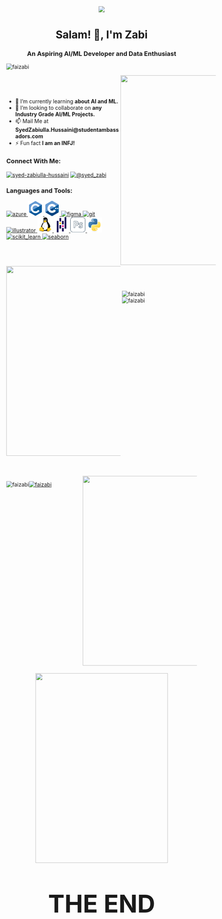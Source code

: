 <div align="center"> <img src="https://i.postimg.cc/SKg76Tms/white-technology-background-23-21483n90168.png"> </div>
<h1 align="center">Salam! 👋, I'm Zabi</h1>
<h3 align="center">An Aspiring AI/ML Developer and Data Enthusiast</h3>

<p align="left"> <img src="https://komarev.com/ghpvc/?username=faizabi&label=Profile%20views&color=0e75b6&style=flat" alt="faizabi" /> </p>



<div style="display: flex; justify-content: space-between;">
  <div style="width: 60%;">
    <ul class="points" style="margin-top: 60px;">
      <li> 🌱 I’m currently learning <strong>about AI and ML.</strong>
      <li> 👯 I’m looking to collaborate on <strong>any Industry Grade AI/ML Projects.</strong>
      <li> 📫 Mail Me at <strong>SyedZabiulla.Hussaini@studentambassadors.com</strong>
      <li> ⚡ Fun fact <strong>I am an INFJ!</strong>
    </ul>
    <h3> Connect With Me:</h3>
    <p class="icons"> <a href="https://linkedin.com/in/syed-zabiulla-hussaini" target="blank"><img align="center" src="https://raw.githubusercontent.com/rahuldkjain/github-profile-readme-generator/master/src/images/icons/Social/linked-in-alt.svg" alt="syed-zabiulla-hussaini" height="30" width="40" /></a>
    <a href="https://medium.com/@syed_zabi" target="blank"><img align="center" src="https://raw.githubusercontent.com/rahuldkjain/github-profile-readme-generator/master/src/images/icons/Social/medium.svg" alt="@syed_zabi" height="30" width="40" /></a></p>
    <h3> Languages and Tools: </h3>
    <p class="logos"><a href="https://azure.microsoft.com/en-in/" target="_blank" rel="noreferrer"> <img src="https://www.vectorlogo.zone/logos/microsoft_azure/microsoft_azure-icon.svg" alt="azure" width="40" height="40"/> </a> <a href="https://www.cprogramming.com/" target="_blank" rel="noreferrer"> <img src="https://raw.githubusercontent.com/devicons/devicon/master/icons/c/c-original.svg" alt="c" width="40" height="40"/> </a> <a href="https://www.w3schools.com/cpp/" target="_blank" rel="noreferrer"> <img src="https://raw.githubusercontent.com/devicons/devicon/master/icons/cplusplus/cplusplus-original.svg" alt="cplusplus" width="40" height="40"/> </a> <a href="https://www.figma.com/" target="_blank" rel="noreferrer"> <img src="https://www.vectorlogo.zone/logos/figma/figma-icon.svg" alt="figma" width="40" height="40"/> </a> <a href="https://git-scm.com/" target="_blank" rel="noreferrer"> <img src="https://www.vectorlogo.zone/logos/git-scm/git-scm-icon.svg" alt="git" width="40" height="40"/> </a> <a href="https://www.adobe.com/in/products/illustrator.html" target="_blank" rel="noreferrer"> <img src="https://www.vectorlogo.zone/logos/adobe_illustrator/adobe_illustrator-icon.svg" alt="illustrator" width="40" height="40"/> </a> <a href="https://www.linux.org/" target="_blank" rel="noreferrer"> <img src="https://raw.githubusercontent.com/devicons/devicon/master/icons/linux/linux-original.svg" alt="linux" width="40" height="40"/> </a> <a href="https://pandas.pydata.org/" target="_blank" rel="noreferrer"> <img src="https://raw.githubusercontent.com/devicons/devicon/2ae2a900d2f041da66e950e4d48052658d850630/icons/pandas/pandas-original.svg" alt="pandas" width="40" height="40"/> </a> <a href="https://www.photoshop.com/en" target="_blank" rel="noreferrer"> <img src="https://raw.githubusercontent.com/devicons/devicon/master/icons/photoshop/photoshop-line.svg" alt="photoshop" width="40" height="40"/> </a> <a href="https://www.python.org" target="_blank" rel="noreferrer"> <img src="https://raw.githubusercontent.com/devicons/devicon/master/icons/python/python-original.svg" alt="python" width="40" height="40"/> </a> <a href="https://scikit-learn.org/" target="_blank" rel="noreferrer"> <img src="https://upload.wikimedia.org/wikipedia/commons/0/05/Scikit_learn_logo_small.svg" alt="scikit_learn" width="40" height="40"/> </a> <a href="https://seaborn.pydata.org/" target="_blank" rel="noreferrer"> <img src="https://seaborn.pydata.org/_images/logo-mark-lightbg.svg" alt="seaborn" width="40" height="40"/> </a> </p>
  </div>
  <div class="image" style="width: 50%;"> 
    <div align="right"> <img src="https://i.postimg.cc/VLSfmdJH/pixai-1740116508508960868-1.png" width="350" height="500"> </div>
  </div>
</div>



<div style="display: flex; justify-coontent: space-between;">
  <div style="width: 60%;">
    <img src="https://i.postimg.cc/ydp8V9sW/pixai-1739957946177463946-1.png" width="350" height="500">
  </div>
  <div style="width 50%;">
    <p class="stats" style="margin-top: 65px;"> <img align="right" src="https://github-readme-stats.vercel.app/api/top-langs?username=faizabi&show_icons=true&locale=en&layout=compact" alt="faizabi" /></p>
    <p>&nbsp;<img align="right" src="https://github-readme-stats.vercel.app/api?username=faizabi&show_icons=true&locale=en" alt="faizabi" /></p>
  </div>
</div>
<div style="display: flex; justify-content: space-between; align-items: flex-start; margin-top: 50px;">
  <div style="width: 30%;">
    <p><img align="left" src="https://github-readme-streak-stats.herokuapp.com/?user=faizabi&" alt="faizabi" /></p>
    <p align="left"> <a href="https://github.com/ryo-ma/github-profile-trophy"><img src="https://github-profile-trophy.vercel.app/?username=faizabi" alt="faizabi" /></a> </p>
  </div>
  <div style="width: 60%; display: flex; justify-content: center;">
    <img src="https://i.postimg.cc/xTq7cZV6/pixai-17399159918740941791-1.png" width="350" height="500" style="float: left;">
  </div>
</div> 

<div align="center" style="margin-top: 20px;">
  <img src="https://i.postimg.cc/pTGg9J9b/pixai-1740113105346j3346m83-1.png" width="350" height="500">
</div>
<div align="center" style="margin-top: 20px; font-weight: bold; font-size: 65px;">
  <p> THE END </p>
</div>
